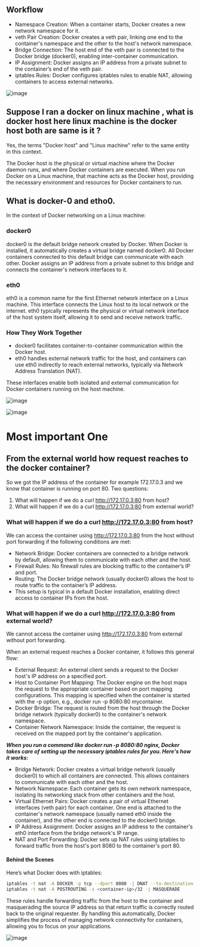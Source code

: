 ## Workflow
- Namespace Creation: When a container starts, Docker creates a new network namespace for it.
- veth Pair Creation: Docker creates a veth pair, linking one end to the container's namespace and the other to the host's network namespace.
- Bridge Connection: The host end of the veth pair is connected to the Docker bridge (docker0), enabling inter-container communication.
- IP Assignment: Docker assigns an IP address from a private subnet to the container’s end of the veth pair.
- iptables Rules: Docker configures iptables rules to enable NAT, allowing containers to access external networks.

![image](https://github.com/MeSabya/Kubernetes/assets/33947539/562b64ab-deea-45c4-9a3a-c653adbf6b0e)

## Suppose I ran a docker on linux machine , what is docker host here linux machine is the docker host both are same is it ?

Yes, the terms "Docker host" and "Linux machine" refer to the same entity in this context.

The Docker host is the physical or virtual machine where the Docker daemon runs, and where Docker containers are executed. When you run Docker on a Linux machine, that machine acts as the Docker host, 
providing the necessary environment and resources for Docker containers to run.

## What is docker-0 and etho0.
In the context of Docker networking on a Linux machine:

### docker0
docker0 is the default bridge network created by Docker.
When Docker is installed, it automatically creates a virtual bridge named docker0.
All Docker containers connected to this default bridge can communicate with each other.
Docker assigns an IP address from a private subnet to this bridge and connects the container's network interfaces to it.

### eth0
eth0 is a common name for the first Ethernet network interface on a Linux machine.
This interface connects the Linux host to its local network or the internet.
eth0 typically represents the physical or virtual network interface of the host system itself, allowing it to send and receive network traffic.

### How They Work Together
- docker0 facilitates container-to-container communication within the Docker host.
- eth0 handles external network traffic for the host, and containers can use eth0 indirectly to reach external networks, typically via Network Address Translation (NAT).

These interfaces enable both isolated and external communication for Docker containers running on the host machine.

![image](https://github.com/MeSabya/Kubernetes/assets/33947539/a024521d-fed5-492b-8acd-81f1603c314a)

![image](https://github.com/MeSabya/Kubernetes/assets/33947539/f26dbe00-768c-432e-966d-c3201d357633)

# Most important One
## From the external world how request reaches to the docker container?
So we got the IP address of the container for example 172.17.0.3 and we know that container is running on port 80.
Two questions:

1. What will happen if we do a curl http://172.17.0.3:80 from host? 
2. What will happen if we do a curl http://172.17.0.3:80 from external world?

###  What will happen if we do a curl http://172.17.0.3:80 from host? 
We can access the container using http://172.17.0.3:80 from the host without port forwarding if the following conditions are met:

- Network Bridge: Docker containers are connected to a bridge network by default, allowing them to communicate with each other and the host.
- Firewall Rules: No firewall rules are blocking traffic to the container’s IP and port.
- Routing: The Docker bridge network (usually docker0) allows the host to route traffic to the container’s IP address.
- This setup is typical in a default Docker installation, enabling direct access to container IPs from the host.

###  What will happen if we do a curl http://172.17.0.3:80 from external world?
We cannot access the container using http://172.17.0.3:80 from external without port forwarding.

When an external request reaches a Docker container, it follows this general flow:

- External Request: An external client sends a request to the Docker host's IP address on a specified port.
- Host to Container Port Mapping: The Docker engine on the host maps the request to the appropriate container based on port mapping configurations. This mapping is specified when the container is started with the -p option, e.g., docker run -p 8080:80 mycontainer.
- Docker Bridge: The request is routed from the host through the Docker bridge network (typically docker0) to the container's network namespace.
- Container Network Namespace: Inside the container, the request is received on the mapped port by the container's application.

***When you run a command like docker run -p 8080:80 nginx, Docker takes care of setting up the necessary iptables rules for you. Here's how it works:***

- Bridge Network: Docker creates a virtual bridge network (usually docker0) to which all containers are connected. This allows containers to communicate with each other and the host.
- Network Namespace: Each container gets its own network namespace, isolating its networking stack from other containers and the host.
- Virtual Ethernet Pairs: Docker creates a pair of virtual Ethernet interfaces (veth pair) for each container. One end is attached to the container's network namespace (usually named eth0 inside the container), and the other end is connected to the docker0 bridge.
- IP Address Assignment: Docker assigns an IP address to the container's eth0 interface from the bridge network's IP range.
- NAT and Port Forwarding: Docker sets up NAT rules using iptables to forward traffic from the host's port 8080 to the container's port 80.

#### Behind the Scenes
Here’s what Docker does with iptables:

```sh
iptables -t nat -A DOCKER -p tcp --dport 8080 -j DNAT --to-destination <container-ip>:80
iptables -t nat -A POSTROUTING -s <container-ip>/32 -j MASQUERADE
```

These rules handle forwarding traffic from the host to the container and masquerading the source IP address so that return traffic is correctly routed back to the original requester.
By handling this automatically, Docker simplifies the process of managing network connectivity for containers, allowing you to focus on your applications.

![image](https://github.com/MeSabya/Kubernetes/assets/33947539/88794bf0-2d89-431b-817f-e7a9e8bf3179)
